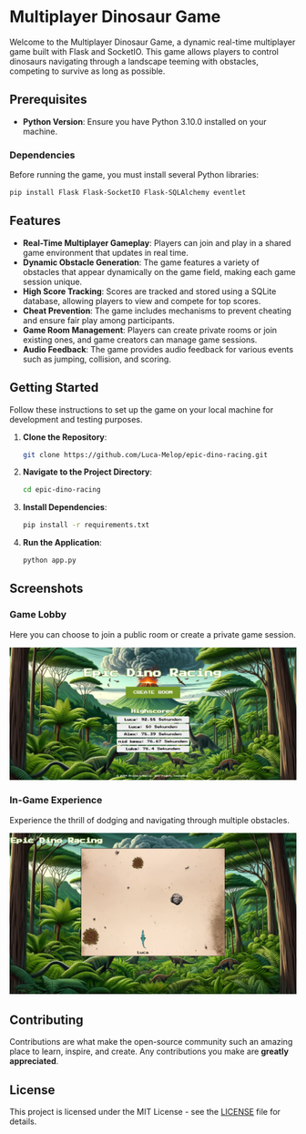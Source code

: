 
# Multiplayer Dinosaur Game

Welcome to the Multiplayer Dinosaur Game, a dynamic real-time multiplayer game built with Flask and SocketIO. This game allows players to control dinosaurs navigating through a landscape teeming with obstacles, competing to survive as long as possible.

## Prerequisites

- **Python Version**: Ensure you have Python 3.10.0 installed on your machine.

### Dependencies

Before running the game, you must install several Python libraries:

```bash
pip install Flask Flask-SocketIO Flask-SQLAlchemy eventlet
```

## Features

- **Real-Time Multiplayer Gameplay**: Players can join and play in a shared game environment that updates in real time.
- **Dynamic Obstacle Generation**: The game features a variety of obstacles that appear dynamically on the game field, making each game session unique.
- **High Score Tracking**: Scores are tracked and stored using a SQLite database, allowing players to view and compete for top scores.
- **Cheat Prevention**: The game includes mechanisms to prevent cheating and ensure fair play among participants.
- **Game Room Management**: Players can create private rooms or join existing ones, and game creators can manage game sessions.
- **Audio Feedback**: The game provides audio feedback for various events such as jumping, collision, and scoring.

## Getting Started

Follow these instructions to set up the game on your local machine for development and testing purposes.

1. **Clone the Repository**:
   ```bash
   git clone https://github.com/Luca-Melop/epic-dino-racing.git
   ```
2. **Navigate to the Project Directory**:
   ```bash
   cd epic-dino-racing
   ```
3. **Install Dependencies**:
   ```bash
   pip install -r requirements.txt
   ```
4. **Run the Application**:
   ```bash
   python app.py
   ```

## Screenshots

### Game Lobby

Here you can choose to join a public room or create a private game session.

![Game Lobby](lobby.png)

### In-Game Experience

Experience the thrill of dodging and navigating through multiple obstacles.

![Gameplay](game.png)

## Contributing

Contributions are what make the open-source community such an amazing place to learn, inspire, and create. Any contributions you make are **greatly appreciated**.

## License

This project is licensed under the MIT License - see the [LICENSE](LICENSE) file for details.

